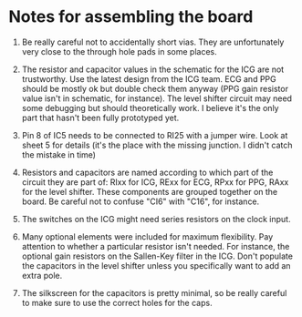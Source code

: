 Notes for assembling the board
===

1. Be really careful not to accidentally short vias. They are unfortunately very close to the through hole pads in some
places.

2. The resistor and capacitor values in the schematic for the ICG are not trustworthy. Use the latest design from the ICG
team. ECG and PPG should be mostly ok but double check them anyway (PPG gain resistor value isn't in schematic, for 
instance). The level shifter circuit may need some debugging but should theoretically work. I believe it's the only 
part that hasn't been fully prototyped yet.

3. Pin 8 of IC5 needs to be connected to RI25 with a jumper wire. Look at sheet 5 for details (it's the place with the
missing junction. I didn't catch the mistake in time)

4. Resistors and capacitors are named according to which part of the circuit they are part of: RIxx for ICG, RExx for ECG,
RPxx for PPG, RAxx for the level shifter. These components are grouped together on the board. Be careful not to confuse 
"CI6" with "C16", for instance.

5. The switches on the ICG might need series resistors on the clock input.

6. Many optional elements were included for maximum flexibility. Pay attention to whether a particular resistor isn't needed.
For instance, the optional gain resistors on the Sallen-Key filter in the ICG. Don't populate the capacitors in the level
shifter unless you specifically want to add an extra pole.

7. The silkscreen for the capacitors is pretty minimal, so be really careful to make sure to use the correct holes for the
caps.

